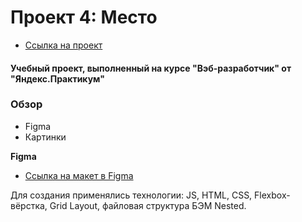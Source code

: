 # Проект 4: Место
* [Ссылка на проект](https://elena-13-09.github.io/mesto/index.html)

#### Учебный проект, выполненный на курсе "Вэб-разработчик" от "Яндекс.Практикум"
### Обзор

* Figma
* Картинки

**Figma**

* [Ссылка на макет в Figma](https://www.figma.com/file/StZjf8HnoeLdiXS7dYrLAh/JavaScript.-Sprint-4)

Для создания применялись технологии: JS, HTML, CSS, Flexbox-вёрстка, Grid Layout, файловая структура БЭМ Nested.
